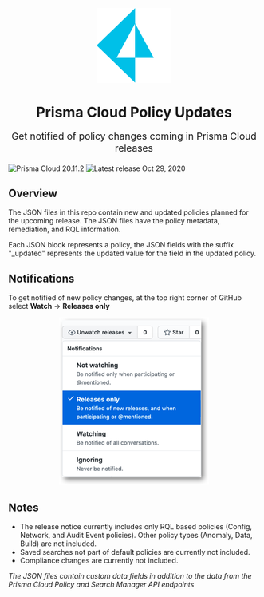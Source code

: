 <p align="center">
  <img src="./images/prisma-cloud-logo.png" alt="spring-logo" height="150" width="150">
  <h1 align="center">Prisma Cloud Policy Updates</h1>
</p>
<p align="center" style="font-size: 1.2rem;">Get notified of policy changes coming in Prisma Cloud releases</p>

![Prisma Cloud 20.11.2](https://img.shields.io/badge/Prisma%20Cloud-20.11.2-blue)
![Latest release Oct 29, 2020](https://img.shields.io/badge/Latest%20release-Oct%2029%2C%202020-brightgreen) 

## Overview

The JSON files in this repo contain new and updated policies planned for the
upcoming release. The JSON files have the policy metadata, remediation, and RQL
information.

Each JSON block represents a policy, the JSON fields with the suffix "_updated"
represents the updated value for the field in the updated policy.

## Notifications

To get notified of new policy changes, at the top right corner of GitHub select
**Watch** -> **Releases only**

<p align="center"><img src="./images/releases-only.png" alt="watch -> releases only" /></p>


## Notes

* The release notice currently includes only RQL based policies (Config, Network, and Audit Event policies). Other policy types (Anomaly, Data, Build) are not included. 
* Saved searches not part of default policies are currently not included.
* Compliance changes are currently not included.

*The JSON files contain custom data fields in addition to the data from the Prisma Cloud Policy and Search Manager API endpoints*